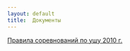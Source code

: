 ```yaml
---
layout: default
title:  Документы
---
```

<a href='documents\rules2010.doc'>Правила соревнований по ушу 2010 г.</a>

